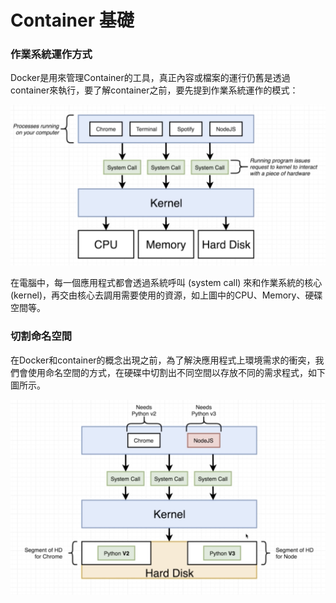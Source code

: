 # Container 基礎

### 作業系統運作方式

Docker是用來管理Container的工具，真正內容或檔案的運行仍舊是透過container來執行，要了解container之前，要先提到作業系統運作的模式：

![credit to: Stephen Grider](../.gitbook/assets/jie-tu-20200825-shang-wu-11.13.23.png)

在電腦中，每一個應用程式都會透過系統呼叫 \(system call\) 來和作業系統的核心 \(kernel\)，再交由核心去調用需要使用的資源，如上圖中的CPU、Memory、硬碟空間等。

### 切割命名空間

在Docker和container的概念出現之前，為了解決應用程式上環境需求的衝突，我們會使用命名空間的方式，在硬碟中切割出不同空間以存放不同的需求程式，如下圖所示。

![credit to: Stephen Grider](../.gitbook/assets/jie-tu-20200825-shang-wu-11.31.59.png)



